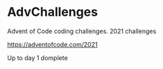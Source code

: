 # AdvChallenges
Advent of Code coding challenges.
2021 challenges 

https://adventofcode.com/2021

Up to day 1 domplete
